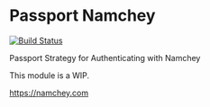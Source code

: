 # Passport Namchey
[![Build Status](https://travis-ci.org/namchey/passport-namchey.svg?branch=master)](https://travis-ci.org/namchey/passport-namchey)

Passport Strategy for Authenticating with Namchey

This module is a WIP.

https://namchey.com
